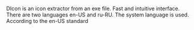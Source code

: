 DIcon is an icon extractor from an exe file. Fast and intuitive interface. There are two languages en-US and ru-RU. The system language is used. According to the en-US standard
